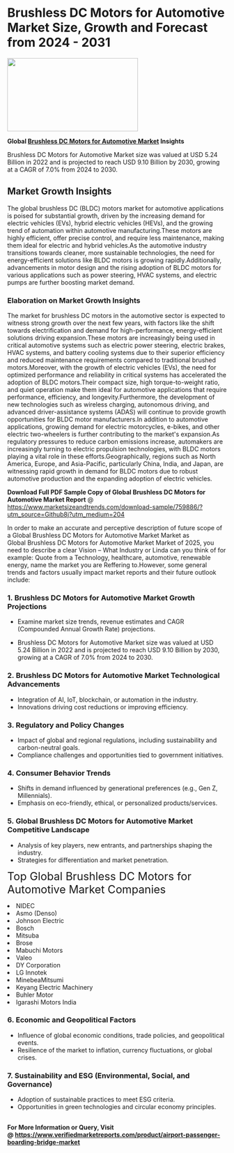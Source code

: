 <H1>Brushless DC Motors for Automotive Market Size, Growth and Forecast from 2024 - 2031</H1><img class="aligncenter size-medium wp-image-584254" src="https://thirdeyenews.in/wp-content/uploads/2024/09/Global-Market-Research-300x168.jpeg" alt="" width="300" height="168" /><p><strong>Global&nbsp;<a href="https://www.marketsizeandtrends.com/download-sample/759886/?utm_source=Github8j?utm_medium=204">Brushless DC Motors for Automotive Market</a> Insights</strong></p><p>Brushless DC Motors for Automotive Market size was valued at USD 5.24 Billion in 2022 and is projected to reach USD 9.10 Billion by 2030, growing at a CAGR of 7.0% from 2024 to 2030.</p><p><h2>Market Growth Insights</h2> The global brushless DC (BLDC) motors market for automotive applications is poised for substantial growth, driven by the increasing demand for electric vehicles (EVs), hybrid electric vehicles (HEVs), and the growing trend of automation within automotive manufacturing.These motors are highly efficient, offer precise control, and require less maintenance, making them ideal for electric and hybrid vehicles.As the automotive industry transitions towards cleaner, more sustainable technologies, the need for energy-efficient solutions like BLDC motors is growing rapidly.Additionally, advancements in motor design and the rising adoption of BLDC motors for various applications such as power steering, HVAC systems, and electric pumps are further boosting market demand. <h3>Elaboration on Market Growth Insights</h3> The market for brushless DC motors in the automotive sector is expected to witness strong growth over the next few years, with factors like the shift towards electrification and demand for high-performance, energy-efficient solutions driving expansion.These motors are increasingly being used in critical automotive systems such as electric power steering, electric brakes, HVAC systems, and battery cooling systems due to their superior efficiency and reduced maintenance requirements compared to traditional brushed motors.Moreover, with the growth of electric vehicles (EVs), the need for optimized performance and reliability in critical systems has accelerated the adoption of BLDC motors.Their compact size, high torque-to-weight ratio, and quiet operation make them ideal for automotive applications that require performance, efficiency, and longevity.Furthermore, the development of new technologies such as wireless charging, autonomous driving, and advanced driver-assistance systems (ADAS) will continue to provide growth opportunities for BLDC motor manufacturers.In addition to automotive applications, growing demand for electric motorcycles, e-bikes, and other electric two-wheelers is further contributing to the market's expansion.As regulatory pressures to reduce carbon emissions increase, automakers are increasingly turning to electric propulsion technologies, with BLDC motors playing a vital role in these efforts.Geographically, regions such as North America, Europe, and Asia-Pacific, particularly China, India, and Japan, are witnessing rapid growth in demand for BLDC motors due to robust automotive production and the expanding adoption of electric vehicles.</p><p><span class=""><strong>Download Full PDF Sample Copy of Global Brushless DC Motors for Automotive Market Report</strong> @ <a href="https://www.marketsizeandtrends.com/download-sample/759886/?utm_source=Github8j?utm_medium=204" target="_blank">https://www.marketsizeandtrends.com/download-sample/759886/?utm_source=Github8j?utm_medium=204</a></span></p><p>In order to make an accurate and perceptive description of future scope of a Global&nbsp;Brushless DC Motors for Automotive Market Market as Global&nbsp;Brushless DC Motors for Automotive Market Market of 2025, you need to describe a clear Vision &ndash; What Industry or Linda can you think of for example: Quote from a Technology, healthcare, automotive, renewable energy, name the market you are Reffering to.However, some general trends and factors usually impact market reports and their future outlook include:</p><h3>1.&nbsp;<strong>Brushless DC Motors for Automotive Market Growth Projections</strong></h3><ul><li>Examine market size trends, revenue estimates and CAGR (Compounded Annual Growth Rate) projections.</li><li><p>Brushless DC Motors for Automotive Market size was valued at USD 5.24 Billion in 2022 and is projected to reach USD 9.10 Billion by 2030, growing at a CAGR of 7.0% from 2024 to 2030.</p></li></ul><h3>2.&nbsp;<strong>Brushless DC Motors for Automotive Market Technological Advancements</strong></h3><ul><li>Integration of AI, IoT, blockchain, or automation in the industry.</li><li>Innovations driving cost reductions or improving efficiency.</li></ul><h3>3.&nbsp;<strong>Regulatory and Policy Changes</strong></h3><ul><li>Impact of global and regional regulations, including sustainability and carbon-neutral goals.</li><li>Compliance challenges and opportunities tied to government initiatives.</li></ul><h3>4.&nbsp;<strong>Consumer Behavior Trends</strong></h3><ul><li>Shifts in demand influenced by generational preferences (e.g., Gen Z, Millennials).</li><li>Emphasis on eco-friendly, ethical, or personalized products/services.</li></ul><h3>5.&nbsp;<strong>Global Brushless DC Motors for Automotive Market Competitive Landscape</strong></h3><ul><li>Analysis of key players, new entrants, and partnerships shaping the industry.</li><li>Strategies for differentiation and market penetration.</li></ul><p data-pm-slice="1 1 []"><span style="color: inherit; font-family: inherit; font-size: 25px;">Top Global Brushless DC Motors for Automotive Market Companies</span></p><div class="" data-test-id=""><p><li>NIDEC</li><li> Asmo (Denso)</li><li> Johnson Electric</li><li> Bosch</li><li> Mitsuba</li><li> Brose</li><li> Mabuchi Motors</li><li> Valeo</li><li> DY Corporation</li><li> LG Innotek</li><li> MinebeaMitsumi</li><li> Keyang Electric Machinery</li><li> Buhler Motor</li><li> Igarashi Motors India</li></p></div><h3>6.&nbsp;<strong>Economic and Geopolitical Factors</strong></h3><ul><li>Influence of global economic conditions, trade policies, and geopolitical events.</li><li>Resilience of the market to inflation, currency fluctuations, or global crises.</li></ul><h3>7.&nbsp;<strong>Sustainability and ESG (Environmental, Social, and Governance)</strong></h3><ul><li>Adoption of sustainable practices to meet ESG criteria.</li><li>Opportunities in green technologies and circular economy principles.</li></ul><h2><strong style="font-size: 14px;">For More Information or Query, Visit @&nbsp;</strong><a style="background-color: #ffffff; font-size: 14px;" href="https://www.marketsizeandtrends.com/report/brushless-dc-motors-for-automotive-market/" target="_blank">https://www.verifiedmarketreports.com/product/airport-passenger-boarding-bridge-market</a></h2>